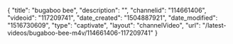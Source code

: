 {
    "title": "bugaboo bee",
    "description": "",
    "channelid": "114661406",
    "videoid": "117209741",
    "date_created": "1504887921",
    "date_modified": "1516730609",
    "type": "captivate",
    "layout": "channelVideo",
    "url": "\/latest-videos\/bugaboo-bee-m4v\/114661406-117209741"
}